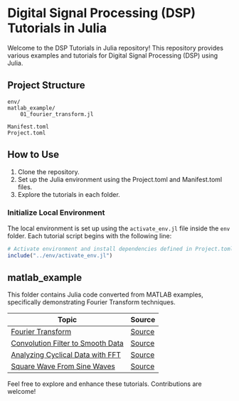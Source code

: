 # Digital Signal Processing (DSP) Tutorials in Julia

Welcome to the DSP Tutorials in Julia repository! This repository provides various examples and tutorials for Digital Signal Processing (DSP) using Julia.

## Project Structure

```
env/
matlab_example/
    01_fourier_transform.jl

Manifest.toml
Project.toml
```

## How to Use

1. Clone the repository.
2. Set up the Julia environment using the Project.toml and Manifest.toml files.
3. Explore the tutorials in each folder.

### Initialize Local Environment

The local environment is set up using the `activate_env.jl` file inside the `env` folder. Each tutorial script begins with the following line:

```julia
# Activate environment and install dependencies defined in Project.toml
include("../env/activate_env.jl")
```

## matlab_example

This folder contains Julia code converted from MATLAB examples, specifically demonstrating Fourier Transform techniques.

| Topic                                               | Source                                                            |
| --------------------------------------------------- | ----------------------------------------------------------------- |
| [Fourier Transform](./matlab_example/fourier_transform.jl) | [Source](https://www.mathworks.com/help/matlab/math/fourier-transforms.html)    |
| [Convolution Filter to Smooth Data](./matlab_example/smooth_data_with_convolution.jl) | [Source](https://www.mathworks.com/help/matlab/data_analysis/convolution-filter-to-smooth-data.html)    |
| [Analyzing Cyclical Data with FFT](./matlab_example/analyzing_cyclical_data_with_FFT.jl) | [Source](https://www.mathworks.com/help/matlab/math/using-fft.html)    |
| [Square Wave From Sine Waves](./matlab_example/square_wave_form_sin_wave.jl) | [Source](https://www.mathworks.com/help/matlab/math/square-wave-from-sine-waves.html)    |

Feel free to explore and enhance these tutorials. Contributions are welcome!
